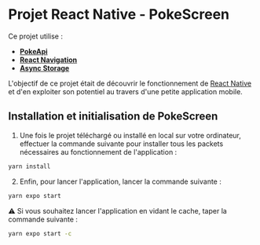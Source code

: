 # Projet React Native - PokeScreen

Ce projet utilise : 
- **[PokeApi](https://pokeapi.co/)**
- **[React Navigation](https://reactnavigation.org/)**
- **[Async Storage](https://react-native-async-storage.github.io/async-storage/)**

L'objectif de ce projet était de découvrir le fonctionnement de [React Native](https://reactnative.dev/) et d'en exploiter son potentiel au travers d'une petite application mobile.

## Installation et initialisation de PokeScreen

1) Une fois le projet téléchargé ou installé en local sur votre ordinateur, effectuer la commande suivante pour installer tous les packets nécessaires au fonctionnement de l'application :  
```bash
yarn install
```
2) Enfin, pour lancer l'application, lancer la commande suivante : 
```bash
yarn expo start
```
⚠️  Si vous souhaitez lancer l'application en vidant le cache, taper la commande suivante :
```bash
yarn expo start -c
```
